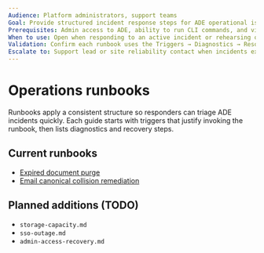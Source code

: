 ```yaml
---
Audience: Platform administrators, support teams
Goal: Provide structured incident response steps for ADE operational issues.
Prerequisites: Admin access to ADE, ability to run CLI commands, and visibility into deployment telemetry.
When to use: Open when responding to an active incident or rehearsing operational drills.
Validation: Confirm each runbook uses the Triggers → Diagnostics → Resolution → Validation → Escalation structure.
Escalate to: Support lead or site reliability contact when incidents exceed documented playbooks.
---
```


# Operations runbooks

Runbooks apply a consistent structure so responders can triage ADE incidents quickly. Each guide starts with triggers that justify invoking the runbook, then lists diagnostics and recovery steps.

## Current runbooks

- [Expired document purge](./expired-document-purge.md)
- [Email canonical collision remediation](./email-canonical-collisions.md)

## Planned additions (TODO)

- `storage-capacity.md`
- `sso-outage.md`
- `admin-access-recovery.md`
